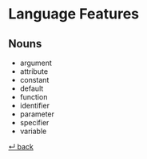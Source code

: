 # Language Features

## Nouns

  - argument
  - attribute
  - constant
  - default
  - function
  - identifier
  - parameter
  - specifier
  - variable

[↵ back](../README.md)
